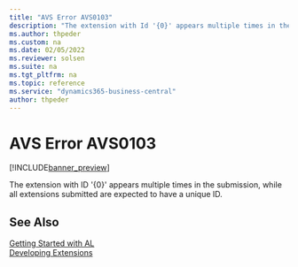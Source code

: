```yaml
---
title: "AVS Error AVS0103"
description: "The extension with Id '{0}' appears multiple times in the submission, while all extensions submitted are expected to have a unique Id."
ms.author: thpeder
ms.custom: na
ms.date: 02/05/2022
ms.reviewer: solsen
ms.suite: na
ms.tgt_pltfrm: na
ms.topic: reference
ms.service: "dynamics365-business-central"
author: thpeder
---
```


# AVS Error AVS0103

[!INCLUDE[banner_preview](../includes/banner_preview.md)]

The extension with ID '{0}' appears multiple times in the submission, while all extensions submitted are expected to have a unique ID.

## See Also

[Getting Started with AL](../devenv-get-started.md)  
[Developing Extensions](../devenv-dev-overview.md)  